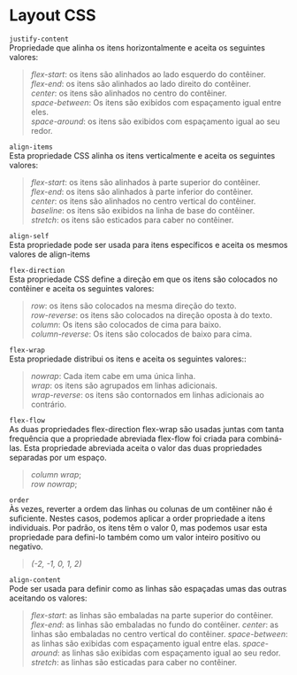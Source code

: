 # Layout CSS

`justify-content` <br>
Propriedade que alinha os itens horizontalmente e aceita os seguintes valores:

> *flex-start*: os itens são alinhados ao lado esquerdo do contêiner. <br>
*flex-end*: os itens são alinhados ao lado direito do contêiner. <br>
*center*: os itens são alinhados no centro do contêiner. <br>
*space-between*: Os itens são exibidos com espaçamento igual entre eles. <br>
*space-around*: os itens são exibidos com espaçamento igual ao seu redor.

`align-items` <br>
Esta propriedade CSS alinha os itens verticalmente e aceita os seguintes valores:

> *flex-start*: os itens são alinhados à parte superior do contêiner. <br>
*flex-end*: os itens são alinhados à parte inferior do contêiner. <br>
*center*: os itens são alinhados no centro vertical do contêiner. <br>
*baseline*: os itens são exibidos na linha de base do contêiner. <br>
*stretch*: os itens são esticados para caber no contêiner.

`align-self` <br>
Esta propriedade pode ser usada para itens específicos e aceita os mesmos valores de align-items
<br>

`flex-direction` <br>
Esta propriedade CSS define a direção em que os itens são colocados no contêiner e aceita os seguintes valores:

> *row*: os itens são colocados na mesma direção do texto. <br>
*row-reverse*: os itens são colocados na direção oposta à do texto. <br>
*column*: Os itens são colocados de cima para baixo. <br>
*column-reverse*: Os itens são colocados de baixo para cima.


`flex-wrap` <br>
Esta propriedade distribui os itens e aceita os seguintes valores::

> *nowrap*: Cada item cabe em uma única linha. <br>
*wrap*: os itens são agrupados em linhas adicionais. <br>
*wrap-reverse*: os itens são contornados em linhas adicionais ao contrário.

`flex-flow` <br>
As duas propriedades flex-direction flex-wrap são usadas juntas com tanta frequência que a propriedade abreviada flex-flow foi criada para combiná-las. Esta propriedade abreviada aceita o valor das duas propriedades separadas por um espaço.

> *column wrap*; <br>
*row nowrap*;


`order` <br>
Às vezes, reverter a ordem das linhas ou colunas de um contêiner não é suficiente. Nestes casos, podemos aplicar a order propriedade a itens individuais. Por padrão, os itens têm o valor 0, mas podemos usar esta propriedade para defini-lo também como um valor inteiro positivo ou negativo.

>*(-2, -1, 0, 1, 2)*

`align-content` <br>
Pode ser usada para definir como as linhas são espaçadas umas das outras aceitando os valores:

> *flex-start*: as linhas são embaladas na parte superior do contêiner.
*flex-end*: as linhas são embaladas no fundo do contêiner.
*center*: as linhas são embaladas no centro vertical do contêiner.
*space-between*: as linhas são exibidas com espaçamento igual entre elas.
*space-around*: as linhas são exibidas com espaçamento igual ao seu redor.
*stretch*: as linhas são esticadas para caber no contêiner.
